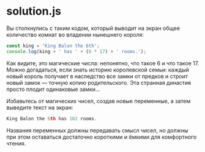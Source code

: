 # solution.js

Вы столкнулись с таким кодом, который выводит на экран общее количество комнат во владении нынешнего короля:
```javascript
const king = 'King Balon the 6th';
console.log(king + ' has ' + (6 * 17) + ' rooms.');
```

Как видите, это магические числа: непонятно, что такое 6 и что такое 17. Можно догадаться, если знать историю королевской семьи: каждый новый король получает в наследство все замки от предков и строит новый замок — точную копию родительского. Эта странная династия просто плодит одинаковые замки…

Избавьтесь от магических чисел, создав новые переменные, а затем выведите текст на экран:

```javascript
King Balon the 6th has 102 rooms.
```

Названия переменных должны передавать смысл чисел, но должны при этом оставаться достаточно короткими и ёмкими для комфортного чтения.
